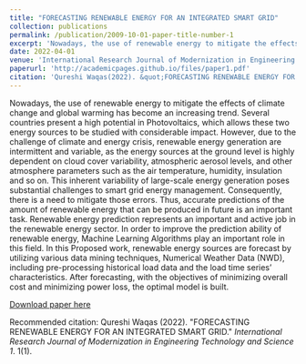 ```yaml
---
title: "FORECASTING RENEWABLE ENERGY FOR AN INTEGRATED SMART GRID"
collection: publications
permalink: /publication/2009-10-01-paper-title-number-1
excerpt: 'Nowadays, the use of renewable energy to mitigate the effects of climate change and global warming has become an increasing trend. Several countries present a high potential in Photovoltaics, which allows these two energy sources to be studied with considerable impact. However, due to the challenge of climate and energy crisis, renewable energy generation are intermittent and variable, as the energy sources at the ground level is highly dependent on cloud cover variability, atmospheric aerosol levels, and other atmosphere parameters such as the air temperature, humidity, insulation and so on. This inherent variability of large-scale energy generation poses substantial challenges to smart grid energy management. Consequently, there is a need to mitigate those errors. Thus, accurate predictions of the amount of renewable energy that can be produced in future is an important task. Renewable energy prediction represents an important and active job in the renewable energy sector. In order to improve the prediction ability of renewable energy, Machine Learning Algorithms play an important role in this field. In this Proposed work, renewable energy sources are forecast by utilizing various data mining techniques, Numerical Weather Data (NWD), including pre-processing historical load data and the load time series’ characteristics. After forecasting, with the objectives of minimizing overall cost and minimizing power loss, the optimal model is built.'
date: 2022-04-01
venue: 'International Research Journal of Modernization in Engineering Technology and Science'
paperurl: 'http://academicpages.github.io/files/paper1.pdf'
citation: 'Qureshi Waqas(2022). &quot;FORECASTING RENEWABLE ENERGY FOR AN INTEGRATED SMART GRID 1.&quot; <i>International Research Journal of Modernization in Engineering Technology and Science 1</i>. 1(1).'
---
```

Nowadays, the use of renewable energy to mitigate the effects of climate change and global warming has become an increasing trend. Several countries present a high potential in Photovoltaics, which allows these two energy sources to be studied with considerable impact. However, due to the challenge of climate and energy crisis, renewable energy generation are intermittent and variable, as the energy sources at the ground level is highly dependent on cloud cover variability, atmospheric aerosol levels, and other atmosphere parameters such as the air temperature, humidity, insulation and so on. This inherent variability of large-scale energy generation poses substantial challenges to smart grid energy management. Consequently, there is a need to mitigate those errors. Thus, accurate predictions of the amount of renewable energy that can be produced in future is an important task. Renewable energy prediction represents an important and active job in the renewable energy sector. In order to improve the prediction ability of renewable energy, Machine Learning Algorithms play an important role in this field. In this Proposed work, renewable energy sources are forecast by utilizing various data mining techniques, Numerical Weather Data (NWD), including pre-processing historical load data and the load time series’ characteristics. After forecasting, with the objectives of minimizing overall cost and minimizing power loss, the optimal model is built.

[Download paper here](http://academicpages.github.io/files/paper1.pdf)

Recommended citation: Qureshi Waqas (2022). "FORECASTING RENEWABLE ENERGY FOR AN INTEGRATED SMART GRID." <i>International Research Journal of Modernization in Engineering Technology and Science 1</i>. 1(1).
